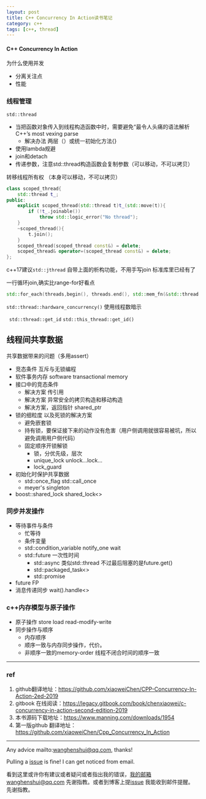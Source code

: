 ```yaml
---
layout: post
title: C++ Concurrency In Action读书笔记
category: c++
tags: [c++, thread]
---
```


  

#### C++ Concurrency In Action

 为什么使用并发

- 分离关注点
- 性能

### 线程管理

`std::thread`

- 当把函数对象传入到线程构造函数中时，需要避免“最令人头痛的语法解析C++’s most vexing parse
  - 解决办法 两层（）或统一初始化方法{}
- 使用lambda规避
- join和detach
- 传递参数，注意std::thread构造函数会复制参数（可以移动，不可以拷贝）

转移线程所有权 （本身可以移动，不可以拷贝）

```c++
class scoped_thread{
    std::thread t_;
public:
    explicit scoped_thread(std::thread t)t_(std::move(t)){
        if (!t_.joinable())
            throw std::logic_error("No thread");
    }
    ~scoped_thread(){
        t.join();
    }
    scoped_thread(scoped_thread const&) = delete;
    scoped_thread& operator=(scoped_thread const&) = delete;
};
```



c++17建议`std::jthread` 自带上面的析构功能，不用手写join 标准库里已经有了

  一行循环join,确实比range-for好看点

```c++
std::for_each(threads,begin(), threads.end(), std::mem_fn(&std::thread::join));
```



`std::thread::hardware_concurrency()` 使用线程数暗示

` std::thread::get_id`  `std::this_thread::get_id()`

## 线程间共享数据

共享数据带来的问题（多用assert）

- 竞态条件 互斥与无锁编程
- 软件事务内存 software transactional memory
- 接口中的竞态条件
  - 解决方案 传引用
  - 解决方案 异常安全的拷贝构造和移动构造
  - 解决方案，返回指针 shared_ptr
- 锁的细粒度 以及死锁的解决方案
  - 避免嵌套锁
  - 持有锁，要保证接下来的动作没有危害（用户侧调用就很容易被坑，所以避免调用用户侧代码）
  - 固定顺序开锁解锁
    - 锁，分优先级，层次
    - unique_lock unlock...lock...
    - lock_guard
- 初始化时保护共享数据
  - std::once_flag std::call_once
  - meyer's singleton
- boost::shared_lock shared_lock<>

### 

### 同步并发操作

- 等待事件与条件
  - 忙等待
  - 条件变量
  - std::condition_variable notify_one wait
  - std::future  一次性时间
    - std::async 类似std::thread 不过最后阻塞的是future.get()
    - std::packaged_task<>
    - std::promise
- future FP
- 消息传递同步 wait().handle<>

### 

### c++内存模型与原子操作

- 原子操作 store load read-modify-write
- 同步操作与顺序
  - 内存顺序
  - 顺序一致与内存同步操作，代价。
  - 非顺序一致的memory-order 线程不闭合时间的顺序一致

---

### ref

1. github翻译地址：https://github.com/xiaoweiChen/CPP-Concurrency-In-Action-2ed-2019
2. gitbook 在线阅读：https://legacy.gitbook.com/book/chenxiaowei/c-concurrency-in-action-second-edition-2019
3. 本书源码下载地址：https://www.manning.com/downloads/1954
4. 第一版github 翻译地址：https://github.com/xiaoweiChen/Cpp_Concurrency_In_Action

---

Any advice mailto:wanghenshui@qq.com, thanks! 

Pulling a [issue](https://github.com/wanghenshui/wanghenshui.github.io/issues/new) is fine! I can get noticed from email.

看到这里或许你有建议或者疑问或者指出我的错误，我的邮箱wanghenshui@qq.com 先谢指教。或者到博客上提[issue](https://github.com/wanghenshui/wanghenshui.github.io/issues/new) 我能收到邮件提醒。 先谢指教。